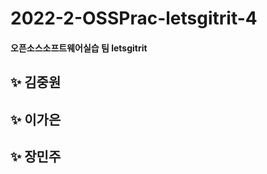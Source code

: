 # 2022-2-OSSPrac-letsgitrit-4
#### 오픈소스소프트웨어실습 팀 letsgitrit
## :sparkles: 김중원
## :sparkles: 이가은
## :sparkles: 장민주
